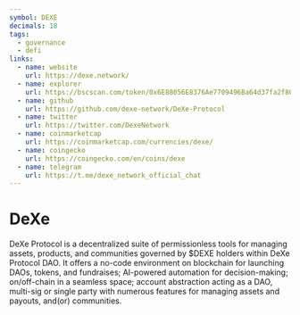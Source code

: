 ```yaml
---
symbol: DEXE
decimals: 18
tags:
  - governance
  - defi
links:
  - name: website
    url: https://dexe.network/
  - name: explorer
    url: https://bscscan.com/token/0x6E88056E8376Ae7709496Ba64d37fa2f8015ce3e
  - name: github
    url: https://github.com/dexe-network/DeXe-Protocol
  - name: twitter
    url: https://twitter.com/DexeNetwork
  - name: coinmarketcap
    url: https://coinmarketcap.com/currencies/dexe/
  - name: coingecko
    url: https://coingecko.com/en/coins/dexe
  - name: telegram
    url: https://t.me/dexe_network_official_chat
---
```


# DeXe

DeXe Protocol is a decentralized suite of permissionless tools for managing assets, products, and communities governed by $DEXE holders within DeXe Protocol DAO. It offers a no-code environment on blockchain for launching DAOs, tokens, and fundraises; AI-powered automation for decision-making; on/off-chain in a seamless space; account abstraction acting as a DAO, multi-sig or single party with numerous features for managing assets and payouts, and(or) communities.
